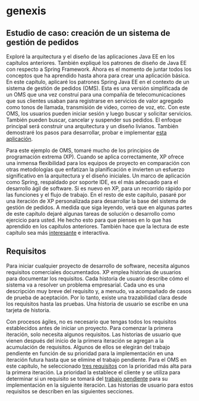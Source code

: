 # genexis

## Estudio de caso: creación de un sistema de gestión de pedidos

Exploré la arquitectura y el diseño de las aplicaciones Java EE en los capítulos anteriores. También expliqué los patrones de diseño de Java EE con respecto a Spring Framework. Ahora es el momento de juntar todos los conceptos que ha aprendido hasta ahora para crear una aplicación básica. En este capítulo, aplicaré los patrones Spring Java EE en el contexto de un sistema de gestión de pedidos (OMS). Esta es una versión simplificada de un OMS que una vez construí para una compañía de telecomunicaciones que sus clientes usaban para registrarse en servicios de valor agregado como tonos de llamada, transmisión de video, correo de voz, etc. Con este OMS, los usuarios pueden iniciar sesión y luego buscar y solicitar servicios. También pueden buscar, cancelar y suspender sus pedidos. El enfoque principal será construir una arquitectura y un diseño livianos. También demostraré los pasos para desarrollar, probar e implementar [esta aplicación](https://www.behance.net/pedrojimenez19/resume).

Para este ejemplo de OMS, tomaré mucho de los principios de programación extrema (XP). Cuando se aplica correctamente, XP ofrece una inmensa flexibilidad para los equipos de proyecto en comparación con otras metodologías que enfatizan la planificación e invierten un esfuerzo significativo en la arquitectura y el diseño iniciales. Un marco de aplicación como Spring, respaldado por soporte IDE, es el más adecuado para el desarrollo ágil de software. Si es nuevo en XP, para un recorrido rápido por las funciones y el flujo de trabajo. En el resto de este capítulo, pasaré por una iteración de XP personalizada para desarrollar la base del sistema de gestión de pedidos. A medida que siga leyendo, verá que en algunas partes de este capítulo dejaré algunas tareas de solución o desarrollo como ejercicio para usted. He hecho esto para que pienses en lo que has aprendido en los capítulos anteriores. También hace que la lectura de este capítulo sea más [interesante](https://creativecommons.org/choose/results-one?field_attribute_to_url=https://transpero.net/ip/192-168-1-254/) e interactiva.

## Requisitos

Para iniciar cualquier proyecto de desarrollo de software, necesita algunos requisitos comerciales documentados. XP emplea historias de usuarios para documentar los requisitos. Cada historia de usuario describe cómo el sistema va a resolver un problema empresarial. Cada uno es una descripción muy breve del requisito y, a menudo, va acompañado de casos de prueba de aceptación. Por lo tanto, existe una trazabilidad clara desde los requisitos hasta las pruebas. Una historia de usuario se escribe en una tarjeta de historia.

Con procesos ágiles, no es necesario que tengas todos los requisitos establecidos antes de iniciar un proyecto. Para comenzar la primera iteración, solo necesita algunos requisitos. Las historias de usuario que vienen después del inicio de la primera iteración se agregan a la acumulación de requisitos. Algunos de ellos se elegirán del trabajo pendiente en función de su prioridad para la implementación en una iteración futura hasta que se elimine el trabajo pendiente. Para el OMS en este capítulo, he seleccionado [tres requisitos](https://creativecommons.org/choose/results-one?field_attribute_to_url=https://inuchat.net/es/192-168-1-254/) con la prioridad más alta para la primera iteración. La prioridad la establece el cliente y se utiliza para determinar si un requisito se tomará del [trabajo pendiente](https://urlscan.io/result/d6e2b87c-5df1-48c9-9c5e-e3edcf18873a/) para su implementación en la siguiente iteración. Las historias de usuario para estos requisitos se describen en las siguientes secciones.
